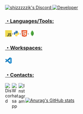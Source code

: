 <a href="https://discord.com/users/675688480340443147/" target = "_blank"><img aling ="left" alt = "shizzzzzik's Discord" width = "256px" src="https://discord.com/assets/364fc8a0ee7fcebf47ca6ebd16ec12f1.svg">  <img aling ="left" alt = "Developer" src = "https://discord.id/img/flags/17.png" width = "64px">

<h3 align="left">・Languages/Tools:</h3>
<p><img margin-left = "20px" align = "middle" alt = "Javascript" width="22px" src="https://github.com/devicons/devicon/blob/master/icons/javascript/javascript-original.svg">
<img align = "middle" alt = "Python" width="22px" src="https://raw.githubusercontent.com/devicons/devicon/1119b9f84c0290e0f0b38982099a2bd027a48bf1/icons/python/python-original.svg">
<img align = "middle" alt = "HTML5" width="22px" src="https://raw.githubusercontent.com/devicons/devicon/1119b9f84c0290e0f0b38982099a2bd027a48bf1/icons/html5/html5-original.svg">
<img align = "middle" alt = "mongodb" width="22px" src="https://github.com/devicons/devicon/blob/master/icons/mongodb/mongodb-original.svg"></p>
<h3 align="left">・Workspaces:</h3>
<p><img align="middle" alt = "Visual Studio Code" width="22px" src="https://raw.githubusercontent.com/devicons/devicon/1119b9f84c0290e0f0b38982099a2bd027a48bf1/icons/vscode/vscode-original.svg"></p>
<h3>・Contacts:</h3><p></p>

<a target="_blank" href="https://discord.com/users/675688480340443147/">
  <img align="left" alt="Discord" width="22px" src="https://discord.com/assets/3437c10597c1526c3dbd98c737c2bcae.svg" />
</a>
<a target="_blank" href="https://t.me/shizzzzzik">
  <img align="left" alt="Whatsapp" width="22px" src="https://upload.wikimedia.org/wikipedia/commons/thumb/8/82/Telegram_logo.svg/1024px-Telegram_logo.svg.png" />
</a>
<a target="_blank" href="https://www.instagram.com/shizzzanutiy/">
  <img align="left" alt="Instagram" width="22px" src="https://upload.wikimedia.org/wikipedia/commons/thumb/e/e7/Instagram_logo_2016.svg/768px-Instagram_logo_2016.svg.png" />
</a>
<br></br>


[![Anurag's GitHub stats](https://github-readme-stats.vercel.app/api?username=shizzzzzik&theme=graywhite )](https://github.com/anuraghazra/github-readme-stats)
